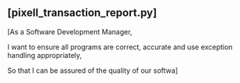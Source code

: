 ## [pixell_transaction_report.py]

[As a Software Development Manager,

I want to ensure all programs are correct, accurate and use exception handling appropriately,

So that I can be assured of the quality of our softwa]